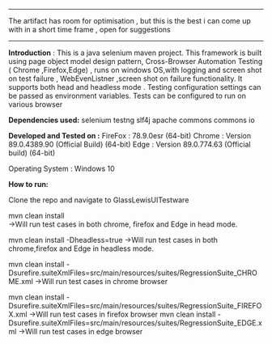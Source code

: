 *************************************************************************************************
The artifact has room for optimisation , but this is the best i can come up with in a short time frame , open for suggestions

**************************************************************************************************

**Introduction** :
This is a java selenium maven project.
This framework is built using page object model design pattern,
 Cross-Browser Automation Testing ( Chrome ,Firefox,Edge) , runs on windows OS,with logging and screen shot on test failure , WebEvenListner ,screen shot on failure functionality.
It supports both head and headless mode .
Testing configuration settings can be passed as environment variables.
Tests can be configured to run on various browser
 
**Dependencies used:**
selenium
testng
slf4j
apache commons
commons io

**Developed and Tested on :**
FireFox : 78.9.0esr (64-bit)
Chrome : Version 89.0.4389.90 (Official Build) (64-bit)
Edge : Version 89.0.774.63 (Official build) (64-bit)

Operating System : Windows 10

**How to run:**

Clone the repo and navigate to GlassLewisUITestware 

mvn clean install   
->Will run test cases in both chrome, firefox and Edge in head mode.

mvn clean install -Dheadless=true 
->Will run test cases in both chrome,firefox and Edge in headless mode.

mvn clean install -Dsurefire.suiteXmlFiles=src/main/resources/suites/RegressionSuite_CHROME.xml
->Will run test cases in chrome browser

mvn clean install -Dsurefire.suiteXmlFiles=src/main/resources/suites/RegressionSuite_FIREFOX.xml
->Will run test cases in firefox browser 
mvn clean install -Dsurefire.suiteXmlFiles=src/main/resources/suites/RegressionSuite_EDGE.xml
->Will run test cases in edge browser
